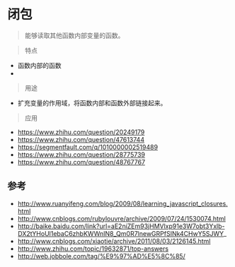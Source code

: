 # 闭包

> 能够读取其他函数内部变量的函数。

> 特点

* 函数内部的函数
*

> 用途

* 扩充变量的作用域，将函数内部和函数外部链接起来。

> 应用

* https://www.zhihu.com/question/20249179
* https://www.zhihu.com/question/47613744
* https://segmentfault.com/q/1010000002519489
* https://www.zhihu.com/question/28775739
* https://www.zhihu.com/question/48767767

## 参考

* http://www.ruanyifeng.com/blog/2009/08/learning_javascript_closures.html
* http://www.cnblogs.com/rubylouvre/archive/2009/07/24/1530074.html
* http://baike.baidu.com/link?url=aE2niZEm93jHMVlxp91e3W7obt3Yxlb-DX2tYHoUl1ebaC6zhbKWWnIN8_Qm0R7lnewGRPfSINk4CHwY5SJWY_
* http://www.cnblogs.com/xiaotie/archive/2011/08/03/2126145.html
* http://www.zhihu.com/topic/19632871/top-answers
* http://web.jobbole.com/tag/%E9%97%AD%E5%8C%85/
